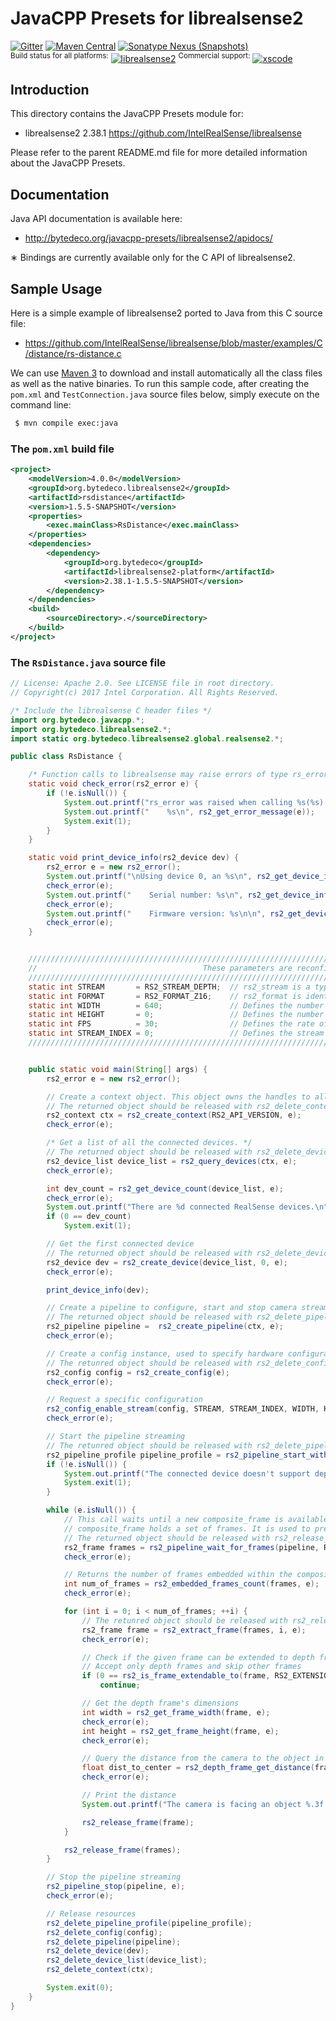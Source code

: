 JavaCPP Presets for librealsense2
=================================

[![Gitter](https://badges.gitter.im/bytedeco/javacpp.svg)](https://gitter.im/bytedeco/javacpp) [![Maven Central](https://maven-badges.herokuapp.com/maven-central/org.bytedeco/librealsense2/badge.svg)](https://maven-badges.herokuapp.com/maven-central/org.bytedeco/librealsense2) [![Sonatype Nexus (Snapshots)](https://img.shields.io/nexus/s/https/oss.sonatype.org/org.bytedeco/librealsense2.svg)](http://bytedeco.org/builds/)  
<sup>Build status for all platforms:</sup> [![librealsense2](https://github.com/saudet/javacpp-presets/workflows/librealsense2/badge.svg)](https://github.com/saudet/javacpp-presets/actions?query=workflow%3Alibrealsense2)  <sup>Commercial support:</sup> [![xscode](https://img.shields.io/badge/Available%20on-xs%3Acode-blue?style=?style=plastic&logo=appveyor&logo=data:image/png;base64,iVBORw0KGgoAAAANSUhEUgAAAEAAAABACAMAAACdt4HsAAAAGXRFWHRTb2Z0d2FyZQBBZG9iZSBJbWFnZVJlYWR5ccllPAAAAAZQTFRF////////VXz1bAAAAAJ0Uk5T/wDltzBKAAAAlUlEQVR42uzXSwqAMAwE0Mn9L+3Ggtgkk35QwcnSJo9S+yGwM9DCooCbgn4YrJ4CIPUcQF7/XSBbx2TEz4sAZ2q1RAECBAiYBlCtvwN+KiYAlG7UDGj59MViT9hOwEqAhYCtAsUZvL6I6W8c2wcbd+LIWSCHSTeSAAECngN4xxIDSK9f4B9t377Wd7H5Nt7/Xz8eAgwAvesLRjYYPuUAAAAASUVORK5CYII=)](https://xscode.com/bytedeco/javacpp-presets)


Introduction
------------
This directory contains the JavaCPP Presets module for:

 * librealsense2 2.38.1  https://github.com/IntelRealSense/librealsense

Please refer to the parent README.md file for more detailed information about the JavaCPP Presets.


Documentation
-------------
Java API documentation is available here:

 * http://bytedeco.org/javacpp-presets/librealsense2/apidocs/

&lowast; Bindings are currently available only for the C API of librealsense2.


Sample Usage
------------
Here is a simple example of librealsense2 ported to Java from this C source file:

 * https://github.com/IntelRealSense/librealsense/blob/master/examples/C/distance/rs-distance.c

We can use [Maven 3](http://maven.apache.org/) to download and install automatically all the class files as well as the native binaries. To run this sample code, after creating the `pom.xml` and `TestConnection.java` source files below, simply execute on the command line:
```bash
 $ mvn compile exec:java
```

### The `pom.xml` build file
```xml
<project>
    <modelVersion>4.0.0</modelVersion>
    <groupId>org.bytedeco.librealsense2</groupId>
    <artifactId>rsdistance</artifactId>
    <version>1.5.5-SNAPSHOT</version>
    <properties>
        <exec.mainClass>RsDistance</exec.mainClass>
    </properties>
    <dependencies>
        <dependency>
            <groupId>org.bytedeco</groupId>
            <artifactId>librealsense2-platform</artifactId>
            <version>2.38.1-1.5.5-SNAPSHOT</version>
        </dependency>
    </dependencies>
    <build>
        <sourceDirectory>.</sourceDirectory>
    </build>
</project>
```

### The `RsDistance.java` source file
```java
// License: Apache 2.0. See LICENSE file in root directory.
// Copyright(c) 2017 Intel Corporation. All Rights Reserved.

/* Include the librealsense C header files */
import org.bytedeco.javacpp.*;
import org.bytedeco.librealsense2.*;
import static org.bytedeco.librealsense2.global.realsense2.*;

public class RsDistance {

    /* Function calls to librealsense may raise errors of type rs_error*/
    static void check_error(rs2_error e) {
        if (!e.isNull()) {
            System.out.printf("rs_error was raised when calling %s(%s):\n", rs2_get_failed_function(e), rs2_get_failed_args(e));
            System.out.printf("    %s\n", rs2_get_error_message(e));
            System.exit(1);
        }
    }

    static void print_device_info(rs2_device dev) {
        rs2_error e = new rs2_error();
        System.out.printf("\nUsing device 0, an %s\n", rs2_get_device_info(dev, RS2_CAMERA_INFO_NAME, e));
        check_error(e);
        System.out.printf("    Serial number: %s\n", rs2_get_device_info(dev, RS2_CAMERA_INFO_SERIAL_NUMBER, e));
        check_error(e);
        System.out.printf("    Firmware version: %s\n\n", rs2_get_device_info(dev, RS2_CAMERA_INFO_FIRMWARE_VERSION, e));
        check_error(e);
    }


    ///////////////////////////////////////////////////////////////////////////////////////////////////////////////////////
    //                                     These parameters are reconfigurable                                           //
    ///////////////////////////////////////////////////////////////////////////////////////////////////////////////////////
    static int STREAM       = RS2_STREAM_DEPTH;  // rs2_stream is a types of data provided by RealSense device           //
    static int FORMAT       = RS2_FORMAT_Z16;    // rs2_format is identifies how binary data is encoded within a frame   //
    static int WIDTH        = 640;               // Defines the number of columns for each frame or zero for auto resolve//
    static int HEIGHT       = 0;                 // Defines the number of lines for each frame or zero for auto resolve  //
    static int FPS          = 30;                // Defines the rate of frames per second                                //
    static int STREAM_INDEX = 0;                 // Defines the stream index, used for multiple streams of the same type //
    ///////////////////////////////////////////////////////////////////////////////////////////////////////////////////////


    public static void main(String[] args) {
        rs2_error e = new rs2_error();

        // Create a context object. This object owns the handles to all connected realsense devices.
        // The returned object should be released with rs2_delete_context(...)
        rs2_context ctx = rs2_create_context(RS2_API_VERSION, e);
        check_error(e);

        /* Get a list of all the connected devices. */
        // The returned object should be released with rs2_delete_device_list(...)
        rs2_device_list device_list = rs2_query_devices(ctx, e);
        check_error(e);

        int dev_count = rs2_get_device_count(device_list, e);
        check_error(e);
        System.out.printf("There are %d connected RealSense devices.\n", dev_count);
        if (0 == dev_count)
            System.exit(1);

        // Get the first connected device
        // The returned object should be released with rs2_delete_device(...)
        rs2_device dev = rs2_create_device(device_list, 0, e);
        check_error(e);

        print_device_info(dev);

        // Create a pipeline to configure, start and stop camera streaming
        // The returned object should be released with rs2_delete_pipeline(...)
        rs2_pipeline pipeline =  rs2_create_pipeline(ctx, e);
        check_error(e);

        // Create a config instance, used to specify hardware configuration
        // The retunred object should be released with rs2_delete_config(...)
        rs2_config config = rs2_create_config(e);
        check_error(e);

        // Request a specific configuration
        rs2_config_enable_stream(config, STREAM, STREAM_INDEX, WIDTH, HEIGHT, FORMAT, FPS, e);
        check_error(e);

        // Start the pipeline streaming
        // The retunred object should be released with rs2_delete_pipeline_profile(...)
        rs2_pipeline_profile pipeline_profile = rs2_pipeline_start_with_config(pipeline, config, e);
        if (!e.isNull()) {
            System.out.printf("The connected device doesn't support depth streaming!\n");
            System.exit(1);
        }

        while (e.isNull()) {
            // This call waits until a new composite_frame is available
            // composite_frame holds a set of frames. It is used to prevent frame drops
            // The returned object should be released with rs2_release_frame(...)
            rs2_frame frames = rs2_pipeline_wait_for_frames(pipeline, RS2_DEFAULT_TIMEOUT, e);
            check_error(e);

            // Returns the number of frames embedded within the composite frame
            int num_of_frames = rs2_embedded_frames_count(frames, e);
            check_error(e);

            for (int i = 0; i < num_of_frames; ++i) {
                // The retunred object should be released with rs2_release_frame(...)
                rs2_frame frame = rs2_extract_frame(frames, i, e);
                check_error(e);

                // Check if the given frame can be extended to depth frame interface
                // Accept only depth frames and skip other frames
                if (0 == rs2_is_frame_extendable_to(frame, RS2_EXTENSION_DEPTH_FRAME, e))
                    continue;

                // Get the depth frame's dimensions
                int width = rs2_get_frame_width(frame, e);
                check_error(e);
                int height = rs2_get_frame_height(frame, e);
                check_error(e);

                // Query the distance from the camera to the object in the center of the image
                float dist_to_center = rs2_depth_frame_get_distance(frame, width / 2, height / 2, e);
                check_error(e);

                // Print the distance
                System.out.printf("The camera is facing an object %.3f meters away.\n", dist_to_center);

                rs2_release_frame(frame);
            }

            rs2_release_frame(frames);
        }

        // Stop the pipeline streaming
        rs2_pipeline_stop(pipeline, e);
        check_error(e);

        // Release resources
        rs2_delete_pipeline_profile(pipeline_profile);
        rs2_delete_config(config);
        rs2_delete_pipeline(pipeline);
        rs2_delete_device(dev);
        rs2_delete_device_list(device_list);
        rs2_delete_context(ctx);

        System.exit(0);
    }
}
```
